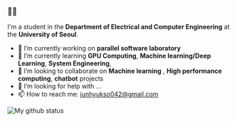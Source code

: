 ### 👋👋

I'm a student in the **Department of Electrical and Computer Engineering** at the **University of Seoul**.
- 🔭 I’m currently working on **parallel software laboratory**
- 🌱 I’m currently learning **GPU Computing**, **Machine learning/Deep Learning**, **System Engineering**, 
- 👯 I’m looking to collaborate on **Machine learning** , **High performance computing**, **chatbot** projects
- 🤔 I’m looking for help with ...
- 📫 How to reach me: junhyukso042@gmail.com

![My github status](https://github-readme-stats.vercel.app/api?username=junhyukso&show_icons=true)
<!--
**junhyukso/junhyukso** is a ✨ _special_ ✨ repository because its `README.md` (this file) appears on your GitHub profile.

Here are some ideas to get you started:

- 🔭 I’m currently working on ...
- 🌱 I’m currently learning ...
- 👯 I’m looking to collaborate on ...
- 🤔 I’m looking for help with ...
- 💬 Ask me about ...
- 📫 How to reach me: ...
- 😄 Pronouns: ...
- ⚡ Fun fact: ...
-->
